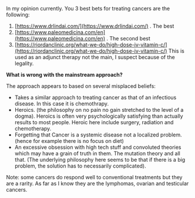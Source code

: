 In my opinion currently. You 3 best bets for treating cancers are the following:

1) [https://www.drlindai.com/](https://www.drlindai.com/) . The best  
2) [https://www.paleomedicina.com/en](https://www.paleomedicina.com/en) . The second best  
3) [https://riordanclinic.org/what-we-do/high-dose-iv-vitamin-c/](https://riordanclinic.org/what-we-do/high-dose-iv-vitamin-c/) This is  used as an adjunct therapy not the main, I suspect because of the legality.


<strong>What is wrong with the mainstream approach?</strong>


The approach appears to based on several misplaced beliefs:
- Takes a similar approach to treating cancer as that of an infectious disease. In this case it is chemothrapy.
- Heroics. (the philosophy on no pain no gain stretched to the level of a dogma). Heroics is often very psychologically satisfying than actually results to most people. Heroic here include surgery, radiation and chemotherapy.
- Forgetting that Cancer is a systemic disease not a localized problem. (hence for example there is no focus on diet)
- An excessive obsession with high tech stuff and convoluted theories which may have a grain of truth in them. The mutation theory and all that. (The underlying philosophy here seems to be that if there is a big problem, the solution has to necessarily complicated).

Note: some cancers do respond well to conventional treatments but they are a rarity. As far as I know they are the lymphomas, ovarian and testicular cancers.